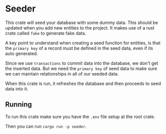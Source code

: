 # Seeder

This crate will seed your database with some dummy data. This should be updated when you add new entities to the project. It makes use of a rust crate called `fake` to generate fake data.

A key point to understand when creating a seed function for entities, is
that the `primary key` of a record must be defined in the seed data, even if its auto generated.

Since we use `transactions` to commit data into the database, we don't get the inserted data. But we need the `primary key` of seed data to make sure we can maintain relationships in all of our seeded data.

When this crate is run, it refreshes the database and then proceeds to seed data into it.

## Running

To run this crate make sure you have the `.env` file setup at the root crate.

Then you can run `cargo run -p seeder`.